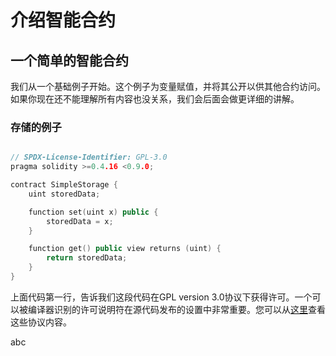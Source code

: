 # 介绍智能合约

## 一个简单的智能合约

我们从一个基础例子开始。这个例子为变量赋值，并将其公开以供其他合约访问。如果你现在还不能理解所有内容也没关系，我们会后面会做更详细的讲解。

### 存储的例子

``` C++

// SPDX-License-Identifier: GPL-3.0
pragma solidity >=0.4.16 <0.9.0;

contract SimpleStorage {
    uint storedData;

    function set(uint x) public {
        storedData = x;
    }

    function get() public view returns (uint) {
        return storedData;
    }
}

```

上面代码第一行，告诉我们这段代码在GPL version 3.0协议下获得许可。一个可以被编译器识别的许可说明符在源代码发布的设置中非常重要。您可以从[这里](https://spdx.org/licenses/)查看这些协议内容。

<kdb>abc</kdb>